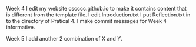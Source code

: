 Week 4
I edit my website cscccc.github.io to make it contains content that is different from the template file.
I edit Introduction.txt
I put Reflection.txt in to the directory of Pratical 4.
I make commit messages for Week 4 informative.

Week 5
I add another 2 combination of X and Y.

